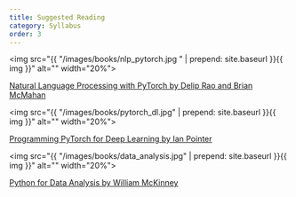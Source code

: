 ```yaml
---
title: Suggested Reading
category: Syllabus
order: 3
---
```


<img src="{{ "/images/books/nlp_pytorch.jpg " | prepend: site.baseurl }}{{ img }}" alt="" width="20%">

[Natural Language Processing with PyTorch by Delip Rao and Brian McMahan](http://shop.oreilly.com/product/0636920063445.do)

<img src="{{ "/images/books/pytorch_dl.jpg" | prepend: site.baseurl }}{{ img }}" alt="" width="20%">

[Programming PyTorch for Deep Learning by Ian Pointer](https://www.oreilly.com/library/view/programming-pytorch-for/9781492045342/)

<img src="{{ "/images/books/data_analysis.jpg" | prepend: site.baseurl }}{{ img }}" alt="" width="20%">

[Python for Data Analysis by William McKinney](http://shop.oreilly.com/product/0636920023784.do)
